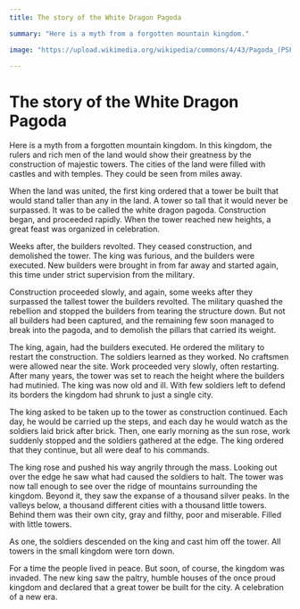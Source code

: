 ```yaml
---
title: The story of the White Dragon Pagoda

summary: "Here is a myth from a forgotten mountain kingdom."

image: "https://upload.wikimedia.org/wikipedia/commons/4/43/Pagoda_(PSF).png"

---
```


# The story of the White Dragon Pagoda

Here is a myth from a forgotten mountain kingdom. In this kingdom, the rulers and rich men of the land would show their greatness by the construction of majestic towers. The cities of the land were filled with castles and with temples. They could be seen from miles away.

When the land was united, the first king ordered that a tower be built that would stand taller than any in the land. A tower so tall that it would never be surpassed. It was to be called the white dragon pagoda. Construction began, and proceeded rapidly. When the tower reached new heights, a great feast was organized in celebration. 

Weeks after, the builders revolted. They ceased construction, and demolished the tower. The king was furious, and the builders were executed. New builders were brought in from far away and started again, this time under strict supervision from the military. 

Construction proceeded slowly, and again, some weeks after they surpassed the tallest tower the builders revolted. The military quashed the rebellion and stopped the builders from tearing the structure down. But not all builders had been captured, and the remaining few soon managed to break into the pagoda, and to demolish the pillars that carried its weight.

The king, again, had the builders executed. He ordered the military to restart the construction. The soldiers learned as they worked. No craftsmen were allowed near the site. Work proceeded very slowly, often restarting. After many years, the tower was set to reach the height where the builders had mutinied. The king was now old and ill. With few soldiers left to defend its borders the kingdom had shrunk to just a single city.

The king asked to be taken up to the tower as construction continued. Each day, he would be carried up the steps, and each day he would watch as the soldiers laid brick after brick. Then, one early morning as the sun rose, work suddenly stopped and the soldiers gathered at the edge. The king ordered that they continue, but all were deaf to his commands.

The king rose and pushed his way angrily through the mass. Looking out over the edge he saw what had caused the soldiers to halt. The tower was now tall enough to see over the ridge of mountains surrounding the kingdom. Beyond it, they saw the expanse of a thousand silver peaks. In the valleys below, a thousand different cities with a thousand little towers. Behind them was their own city, gray and filthy, poor and miserable. Filled with little towers.

As one, the soldiers descended on the king and cast him off the tower. All towers in the small kingdom were torn down. 

For a time the people lived in peace. But soon, of course, the kingdom was invaded. The new king saw the paltry, humble houses of the once proud kingdom and declared that a great tower be built for the city. A celebration of a new era.
